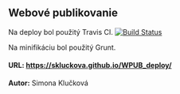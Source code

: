 ## Webové publikovanie 
 Na deploy bol použitý Travis CI. 
 [![Build Status](https://travis-ci.org/skluckova/WPUB_deploy.svg?branch=master)](https://travis-ci.org/skluckova/WPUB_deploy)

Na minifikáciu bol použitý Grunt.
 #### URL: https://skluckova.github.io/WPUB_deploy/
**Autor:** Simona Klučková

